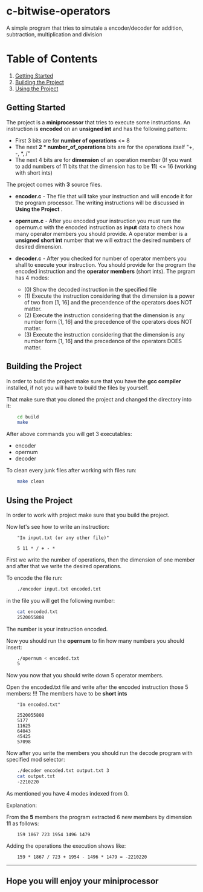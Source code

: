 # c-bitwise-operators
A simple program that tries to simutale a encoder/decoder for addition, subtraction, multiplication and division

# Table of Contents
1. [Getting Started](#start-description)
2. [Building the Project](#build-description)
3. [Using the Project](#use-description)

<a name="start-description"></a>
## Getting Started

The project is a **miniprocessor** that tries to execute some instructions.
An instruction is **encoded** on an **unsigned int** and has the following pattern:

* First 3 bits are for **number of operations** <= 8
* The next **2 * number_of_operations** bits are for the operations itself "+, -, *, /"
* The next 4 bits are for **dimension** of an operation member (If you want to add numbers of 11 bits that the dimension has to be **11**) <= 16 (working with short ints)

The project comes with **3** source files.

* **encoder.c** - The file that will take your instruction and will encode it for the program processor. The writing instructions will  be discussed in **Using the Project** .

* **opernum.c** - After you encoded your instruction you must rum the opernum.c with the encoded instruction as **input** data to check how many operator members you should provide. A operator member is a **unsigned short int** number that we will extract the desired numbers of desired dimension.

* **decoder.c** - After you checked for number of operator members you shall to execute your instruction. You should provide for the program the encoded instruction and the **operator members** (short ints). The prgram has 4 modes:
    * (0) Show the decoded instruction in the specified file
    * (1) Execute the instruction considering that the dimension is a power of two from
    [1, 16] and the precendence of the operators does NOT matter.
    * (2) Execute the instruction considering that the dimension is any number form [1, 16] 
    and the precedence of the operators does NOT matter.
    * (3) Execute the instruction considering that the dimension is any number form [1, 16] 
    and the precedence of the operators DOES matter.

<a name="build-description"></a>
## Building the Project

In order to build the project make sure that you have the **gcc compiler** installed, if not you will have to build the files by yourself.

That make sure that you cloned the project and changed the directory into it:

```BASH
    cd build
    make
```

After above commands you will get 3 executables:

* encoder
* opernum
* decoder

To clean every junk files after working with files run:

```BASH
    make clean
```

<a name="use-description"></a>
## Using the Project

In order to work with project make sure that you build the project.

Now let's see how to write an instruction:

```TXT
    "In input.txt (or any other file)"

    5 11 * / + - *
```

First we write the number of operations, then the dimension of one member and after that we write the desired operations.

To encode the file run:

```BASH
    ./encoder input.txt encoded.txt
```

in the file you will get the following number:

```BASH
    cat encoded.txt
    2520055808
```

The number is your instruction encoded.

Now you should run the **opernum** to fin how many numbers you should insert:

```BASH
    ./opernum < encoded.txt
    5
```

Now you now that you should write down 5 operator members.

Open the encoded.txt file and write after the encoded instruction those 5 members:
!!! The members have to be **short ints**

```TXT
    "In encoded.txt"

    2520055808
    5177
    11625
    64043
    45425
    57098
```

Now after you write the members you should run the decode program with specified mod selector:

```BASH
    ./decoder encoded.txt output.txt 3
    cat output.txt
    -2210220
```

As mentioned you have 4 modes indexed from 0.

Explanation:

From the **5** members the program extracted 6 new members by dimension **11** as follows:

```
    159 1867 723 1954 1496 1479
```

Adding the operations the execution shows like:

```
    159 * 1867 / 723 + 1954 - 1496 * 1479 = -2210220
```

---
## Hope you will enjoy your miniprocessor
